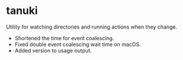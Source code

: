# tanuki

Utility for watching directories and running actions when they change.

* Shortened the time for event coalescing.
* Fixed double event coalescing wait time on macOS.
* Added version to usage output.

